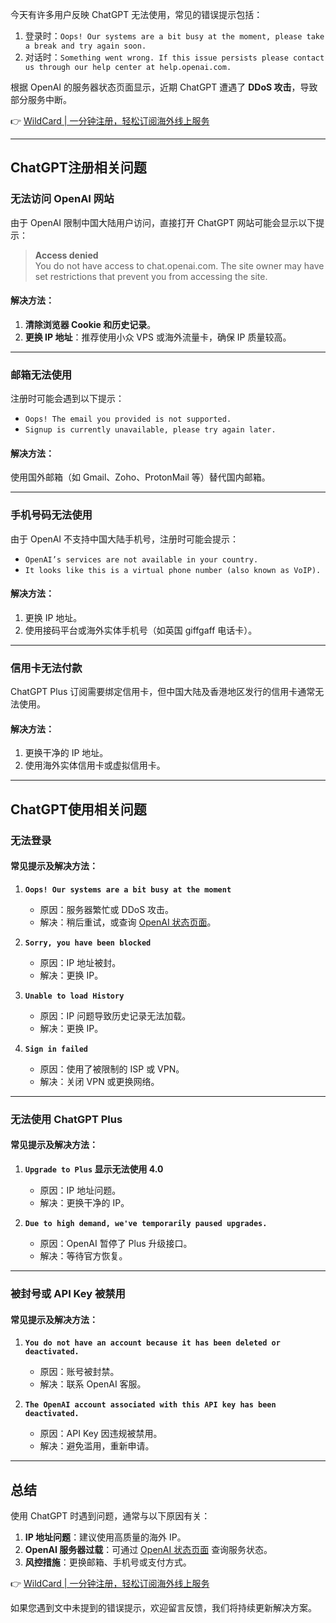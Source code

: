 今天有许多用户反映 ChatGPT 无法使用，常见的错误提示包括：

1. 登录时：`Oops! Our systems are a bit busy at the moment, please take a break and try again soon.`
2. 对话时：`Something went wrong. If this issue persists please contact us through our help center at help.openai.com.`

根据 OpenAI 的服务器状态页面显示，近期 ChatGPT 遭遇了 **DDoS 攻击**，导致部分服务中断。

👉 [WildCard | 一分钟注册，轻松订阅海外线上服务](https://bit.ly/bewildcard)

---

## ChatGPT注册相关问题

### 无法访问 OpenAI 网站

由于 OpenAI 限制中国大陆用户访问，直接打开 ChatGPT 网站可能会显示以下提示：

> **Access denied**  
> You do not have access to chat.openai.com. The site owner may have set restrictions that prevent you from accessing the site.

#### 解决方法：
1. **清除浏览器 Cookie 和历史记录**。
2. **更换 IP 地址**：推荐使用小众 VPS 或海外流量卡，确保 IP 质量较高。

---

### 邮箱无法使用

注册时可能会遇到以下提示：
- `Oops! The email you provided is not supported.`
- `Signup is currently unavailable, please try again later.`

#### 解决方法：
使用国外邮箱（如 Gmail、Zoho、ProtonMail 等）替代国内邮箱。

---

### 手机号码无法使用

由于 OpenAI 不支持中国大陆手机号，注册时可能会提示：
- `OpenAI’s services are not available in your country.`
- `It looks like this is a virtual phone number (also known as VoIP).`

#### 解决方法：
1. 更换 IP 地址。
2. 使用接码平台或海外实体手机号（如英国 giffgaff 电话卡）。

---

### 信用卡无法付款

ChatGPT Plus 订阅需要绑定信用卡，但中国大陆及香港地区发行的信用卡通常无法使用。

#### 解决方法：
1. 更换干净的 IP 地址。
2. 使用海外实体信用卡或虚拟信用卡。

---

## ChatGPT使用相关问题

### 无法登录

#### 常见提示及解决方法：
1. **`Oops! Our systems are a bit busy at the moment`**  
   - 原因：服务器繁忙或 DDoS 攻击。  
   - 解决：稍后重试，或查询 [OpenAI 状态页面](https://status.openai.com/)。

2. **`Sorry, you have been blocked`**  
   - 原因：IP 地址被封。  
   - 解决：更换 IP。

3. **`Unable to load History`**  
   - 原因：IP 问题导致历史记录无法加载。  
   - 解决：更换 IP。

4. **`Sign in failed`**  
   - 原因：使用了被限制的 ISP 或 VPN。  
   - 解决：关闭 VPN 或更换网络。

---

### 无法使用 ChatGPT Plus

#### 常见提示及解决方法：
1. **`Upgrade to Plus` 显示无法使用 4.0**  
   - 原因：IP 地址问题。  
   - 解决：更换干净的 IP。

2. **`Due to high demand, we've temporarily paused upgrades.`**  
   - 原因：OpenAI 暂停了 Plus 升级接口。  
   - 解决：等待官方恢复。

---

### 被封号或 API Key 被禁用

#### 常见提示及解决方法：
1. **`You do not have an account because it has been deleted or deactivated.`**  
   - 原因：账号被封禁。  
   - 解决：联系 OpenAI 客服。

2. **`The OpenAI account associated with this API key has been deactivated.`**  
   - 原因：API Key 因违规被禁用。  
   - 解决：避免滥用，重新申请。

---

## 总结

使用 ChatGPT 时遇到问题，通常与以下原因有关：
1. **IP 地址问题**：建议使用高质量的海外 IP。
2. **OpenAI 服务器过载**：可通过 [OpenAI 状态页面](https://status.openai.com/) 查询服务状态。
3. **风控措施**：更换邮箱、手机号或支付方式。

👉 [WildCard | 一分钟注册，轻松订阅海外线上服务](https://bit.ly/bewildcard)

如果您遇到文中未提到的错误提示，欢迎留言反馈，我们将持续更新解决方案。